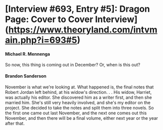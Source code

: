 # [Interview #693, Entry #5]: Dragon Page: Cover to Cover Interview](https://www.theoryland.com/intvmain.php?i=693#5)

#### Michael R. Mennenga

So now, this thing is coming out in December? Or, when is this out?

#### Brandon Sanderson

November is what we're looking at. What happened is, the final notes that Robert Jordan left behind, at his widow's direction. . . His widow, Harriet, was actually his editor. She discovered him as a writer first, and then she married him. She's still very heavily involved, and she's my editor on the project. She decided to take the notes and split them into three novels. So the first one came out last November, and the next one comes out this November, and then there will be a final volume, either next year or the year after that.

